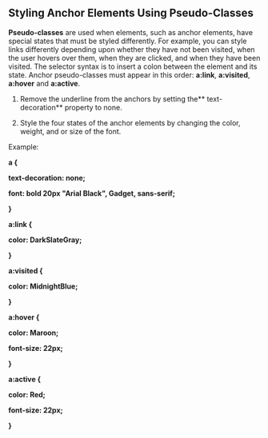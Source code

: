 ## Styling Anchor Elements Using Pseudo-Classes

**Pseudo-classes** are used when elements, such as anchor elements, have special states that must be styled differently. For example, you can style links differently depending upon whether they have not been visited, when the user hovers over them, when they are clicked, and when they have been visited. The selector syntax is to insert a colon between the element and its state. Anchor pseudo-classes must appear in this order:  **a:link**, **a:visited**, **a:hover** and **a:active**.

1. Remove the underline from the anchors by setting the** text-decoration** property to none.

2. Style the four states of the anchor elements by changing the color, weight, and or size of the font.

Example:

**a {**

**text-decoration: none;**

**font: bold 20px "Arial Black", Gadget, sans-serif;**

**}**

**a:link {**

**color: DarkSlateGray;**

**}**

**a:visited {**

**color: MidnightBlue;**

**}**

**a:hover {**

**color: Maroon;**

**font-size: 22px;**

**}**

**a:active {**

**color: Red;**

**font-size: 22px;**

**}**

  




